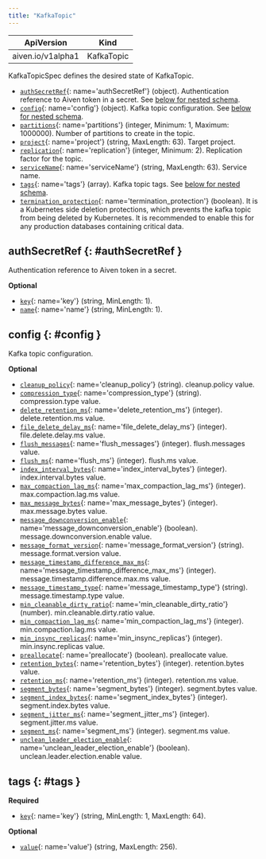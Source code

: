 ```yaml
---
title: "KafkaTopic"
---
```


| ApiVersion                  | Kind        |
|-----------------------------|-------------|
| aiven.io/v1alpha1 | KafkaTopic |

KafkaTopicSpec defines the desired state of KafkaTopic.

- [`authSecretRef`](#authSecretRef){: name='authSecretRef'} (object). Authentication reference to Aiven token in a secret. See [below for nested schema](#authSecretRef).
- [`config`](#config){: name='config'} (object). Kafka topic configuration. See [below for nested schema](#config).
- [`partitions`](#partitions){: name='partitions'} (integer, Minimum: 1, Maximum: 1000000). Number of partitions to create in the topic. 
- [`project`](#project){: name='project'} (string, MaxLength: 63). Target project. 
- [`replication`](#replication){: name='replication'} (integer, Minimum: 2). Replication factor for the topic. 
- [`serviceName`](#serviceName){: name='serviceName'} (string, MaxLength: 63). Service name. 
- [`tags`](#tags){: name='tags'} (array). Kafka topic tags. See [below for nested schema](#tags).
- [`termination_protection`](#termination_protection){: name='termination_protection'} (boolean). It is a Kubernetes side deletion protections, which prevents the kafka topic from being deleted by Kubernetes. It is recommended to enable this for any production databases containing critical data. 

## authSecretRef {: #authSecretRef }

Authentication reference to Aiven token in a secret.

**Optional**

- [`key`](#key){: name='key'} (string, MinLength: 1).  
- [`name`](#name){: name='name'} (string, MinLength: 1).  

## config {: #config }

Kafka topic configuration.

**Optional**

- [`cleanup_policy`](#cleanup_policy){: name='cleanup_policy'} (string). cleanup.policy value. 
- [`compression_type`](#compression_type){: name='compression_type'} (string). compression.type value. 
- [`delete_retention_ms`](#delete_retention_ms){: name='delete_retention_ms'} (integer). delete.retention.ms value. 
- [`file_delete_delay_ms`](#file_delete_delay_ms){: name='file_delete_delay_ms'} (integer). file.delete.delay.ms value. 
- [`flush_messages`](#flush_messages){: name='flush_messages'} (integer). flush.messages value. 
- [`flush_ms`](#flush_ms){: name='flush_ms'} (integer). flush.ms value. 
- [`index_interval_bytes`](#index_interval_bytes){: name='index_interval_bytes'} (integer). index.interval.bytes value. 
- [`max_compaction_lag_ms`](#max_compaction_lag_ms){: name='max_compaction_lag_ms'} (integer). max.compaction.lag.ms value. 
- [`max_message_bytes`](#max_message_bytes){: name='max_message_bytes'} (integer). max.message.bytes value. 
- [`message_downconversion_enable`](#message_downconversion_enable){: name='message_downconversion_enable'} (boolean). message.downconversion.enable value. 
- [`message_format_version`](#message_format_version){: name='message_format_version'} (string). message.format.version value. 
- [`message_timestamp_difference_max_ms`](#message_timestamp_difference_max_ms){: name='message_timestamp_difference_max_ms'} (integer). message.timestamp.difference.max.ms value. 
- [`message_timestamp_type`](#message_timestamp_type){: name='message_timestamp_type'} (string). message.timestamp.type value. 
- [`min_cleanable_dirty_ratio`](#min_cleanable_dirty_ratio){: name='min_cleanable_dirty_ratio'} (number). min.cleanable.dirty.ratio value. 
- [`min_compaction_lag_ms`](#min_compaction_lag_ms){: name='min_compaction_lag_ms'} (integer). min.compaction.lag.ms value. 
- [`min_insync_replicas`](#min_insync_replicas){: name='min_insync_replicas'} (integer). min.insync.replicas value. 
- [`preallocate`](#preallocate){: name='preallocate'} (boolean). preallocate value. 
- [`retention_bytes`](#retention_bytes){: name='retention_bytes'} (integer). retention.bytes value. 
- [`retention_ms`](#retention_ms){: name='retention_ms'} (integer). retention.ms value. 
- [`segment_bytes`](#segment_bytes){: name='segment_bytes'} (integer). segment.bytes value. 
- [`segment_index_bytes`](#segment_index_bytes){: name='segment_index_bytes'} (integer). segment.index.bytes value. 
- [`segment_jitter_ms`](#segment_jitter_ms){: name='segment_jitter_ms'} (integer). segment.jitter.ms value. 
- [`segment_ms`](#segment_ms){: name='segment_ms'} (integer). segment.ms value. 
- [`unclean_leader_election_enable`](#unclean_leader_election_enable){: name='unclean_leader_election_enable'} (boolean). unclean.leader.election.enable value. 

## tags {: #tags }

**Required**

- [`key`](#key){: name='key'} (string, MinLength: 1, MaxLength: 64).  

**Optional**

- [`value`](#value){: name='value'} (string, MaxLength: 256).  

